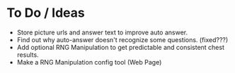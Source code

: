 # To Do / Ideas

- Store picture urls and answer text to improve auto answer.
- Find out why auto-answer doesn't recognize some questions. (fixed???)
- Add optional RNG Manipulation to get predictable and consistent chest results.
- Make a RNG Manipulation config tool (Web Page)